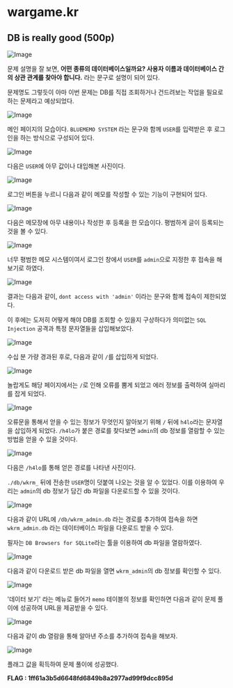 # wargame.kr

## DB is really good (500p)

![Image]()

문제 설명을 잘 보면, **어떤 종류의 데이터베이스일까요? 사용자 이름과 데이터베이스 간의 상관 관계를 찾아야 합니다.** 라는 문구로 설명이 되어 있다.

문제명도 그렇듯이 아마 이번 문제는 DB를 직접 조회하거나 건드려보는 작업을 필요로 하는 문제라고 예상되었다.

![Image]()

메인 페이지의 모습이다. `BLUEMEMO SYSTEM` 라는 문구와 함께 `USER`를 입력받은 후 로그인을 하는 방식으로 구성되어 있다.

![Image]()

다음은 `USER`에 아무 값이나 대입해본 사진이다.

![Image]()

로그인 버튼을 누르니 다음과 같이 메모를 작성할 수 있는 기능이 구현되어 있다.

![Image]()

다음은 메모장에 아무 내용이나 작성한 후 등록을 한 모습이다. 평범하게 글이 등록되는 것을 볼 수 있다.

![Image]()

너무 평범한 메모 시스템이여서 로그인 창에서 `USER`를 `admin`으로 지정한 후 접속을 해보기로 하였다.

![Image]()

결과는 다음과 같이, `dont access with 'admin'` 이라는 문구와 함께 접속이 제한되었다. 

이 후에는 도저히 어떻게 해야 DB를 조회할 수 있을지 구상하다가 의미없는 `SQL Injection` 공격과 특정 문자열들을 삽입해보았다.

![Image]()

수십 분 가량 경과된 후로, 다음과 같이 `/`를 삽입하게 되었다.

![Image]()

놀랍게도 해당 페이지에서는 `/`로 인해 오류를 뿜게 되었고 에러 정보를 출력하여 실마리를 잡게 되었다.

![Image]()

오류문을 통해서 얻을 수 있는 정보가 무엇인지 알아보기 위해 `/` 뒤에 `h4lo`라는 문자열을 삽입하게 되었다. `/h4lo`가 붙은 경로를 찾다보면 `admin`의 db 정보를 열람할 수 있는 방법을 얻을 수 있을 것이다.

![Image]()

다음은 `/h4lo`를 통해 얻은 경로를 나타낸 사진이다.

`./db/wkrm_` 뒤에 전송한 `USER`명이 덧붙여 나오는 것을 알 수 있었다. 이를 이용하여 우리는 `admin`의 db 정보가 담긴 db 파일을 다운로드할 수 있을 것이다.

![Image]()

다음과 같이 URL에 `/db/wkrm_admin.db` 라는 경로를 추가하여 접속을 하면 `wkrm_admin.db` 라는 데이터베이스 파일을 다운로드 받을 수 있다.

필자는 `DB Browsers for SQLite`라는 툴을 이용하여 db 파일을 열람하였다.

![Image]()

다음과 같이 다운로드 받은 db 파일을 열면 `wkrm_admin`의 db 정보를 확인할 수 있다.

![Image]()

'데이터 보기' 라는 메뉴로 들어가 `memo` 테이블의 정보를 확인하면 다음과 같이 문제 풀이에 성공하여 URL을 제공받을 수 있다.

![Image]()

다음과 같이 db 열람을 통해 알아낸 주소를 추가하여 접속을 해보자.

![Image]()

플래그 값을 획득하여 문제 풀이에 성공했다.

**FLAG : 1ff61a3b5d6648fd6849b8a2977ad99f9dcc895d**
